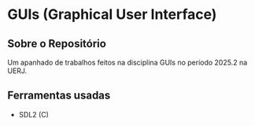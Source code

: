 # GUIs (Graphical User Interface)
## Sobre o Repositório
Um apanhado de trabalhos feitos na disciplina GUIs no período 2025.2 na UERJ. 

## Ferramentas usadas 
* SDL2 (C)

